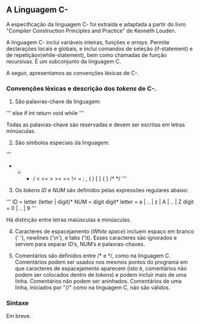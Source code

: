 ## A Linguagem C-

A especificação da linguagem C- foi extraída e adaptada a partir do 
livro "Compiler Construction Principles and Practice" de Kenneth Louden. 

A linguagem C- inclui variáveis inteiras, funções e _arrays_.
Permite declarações locais e globais, e inclui comandos de seleção
(if-statement) e de repetiçãov(while-statement), 
bem como chamadas de função recursivas.
É um subconjunto da linguagem C.

A seguir, apresentamos as convenções léxicas de C-.

### Convenções léxicas e descrição dos _tokens_  de C-.


1. São palavras-chave da linguagem: 

'''
  else  if  int  return  void  while
'''

Todas as palavras-chave são reservadas e devem ser escritas em letras minúsculas.

2. São símbolos especiais da linguagem:

'''  
+  -  *  /  <  <=  >  >=  ==  !=  =  ;  ,  (  )  [  ]  {  }  /*  */
'''

3. Os _tokens_ *ID* e *NUM* são definidos pelas expressões regulares abaixo:

'''
  ID = letter (letter | digit)*
  NUM = digit digit*
  letter = a | .. | z | A | .. | Z
  digit = 0 | .. | 9 
'''

Há distinção entre letras maiúsculas e minúsculas.


4. Caracteres de espacejamento (_White space_) incluem 
espaço em branco (' '), newlines ('\n'), e tabs ('\t). 
Esses caracteres são ignorados e servem para separar
ID’s, NUM’s e palavras-chaves.

5. Comentários são definidos entre /* e */, como na linguagem C. 
Comentários podem ser usados nos mesmos pontos do programa em que 
caracteres de espacejamento aparecem 
(isto é, comentários não podem ser colocados dentro de _tokens_)
e podem incluir mais de uma linha.
Comentários não podem ser aninhados.
Comentários de uma linha, iniciados por "//" como na linguagem C,
não são válidos.


### Sintaxe

Em breve.


